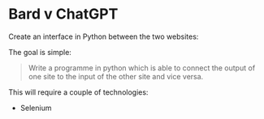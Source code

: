 # Bard v ChatGPT
Create an interface in Python between the two websites:

The goal is simple: 
> Write a programme in python which is able to connect the output of one site to the input of the other site and vice versa.

This will require a couple of technologies:
* Selenium

